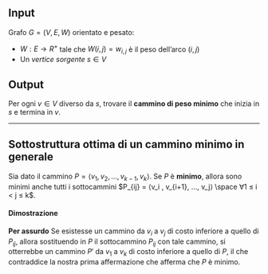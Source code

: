## Input
Grafo $G = (V, E, W)$ orientato e pesato:
- $W : E \rightarrow R^+$ tale che $W(i,j) = w_{i,j}$ è il peso dell’arco $(i,j)$
- Un *vertice sorgente* $s ∈ V$

## Output
Per ogni $v ∈ V$ diverso da $s$, trovare il **cammino di peso minimo** che inizia in $s$ e termina in $v$.

---
## Sottostruttura ottima di un cammino minimo in generale

Sia dato il cammino $P = ⟨v_1, v_2, ..., v_{k-1}, v_k⟩$. Se $P$ è **minimo**, allora sono minimi anche tutti i sottocammini $P_{ij} = ⟨v_i , v_{i+1}, ..., v_j⟩ \space ∀1 ≤ i < j ≤ k$.

#### Dimostrazione
**Per assurdo**
Se esistesse un cammino da $v_i$ a $v_j$ di costo inferiore a quello di $P_{ij}$, allora sostituendo in $P$ il sottocammino $P_{ij}$ con tale cammino, si otterrebbe un cammino $P'$ da $v_1$ a $v_k$ di costo inferiore a quello di $P$, il che contraddice la nostra prima affermazione che afferma che $P$ è minimo.